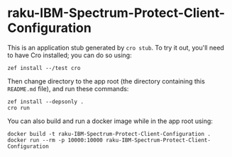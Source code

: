 # raku-IBM-Spectrum-Protect-Client-Configuration

This is an application stub generated by `cro stub`.  To try it out,
you'll need to have Cro installed; you can do so using:

```
zef install --/test cro
```

Then change directory to the app root (the directory containing this
`README.md` file), and run these commands:

```
zef install --depsonly .
cro run
```

You can also build and run a docker image while in the app root using:

```
docker build -t raku-IBM-Spectrum-Protect-Client-Configuration .
docker run --rm -p 10000:10000 raku-IBM-Spectrum-Protect-Client-Configuration
```
